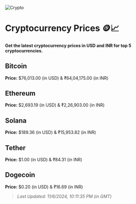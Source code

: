 
![Crypto](https://www.techguide.com.au/wp-content/uploads/2020/11/crypto3.jpeg)

# Cryptocurrency Prices 🪙📈

#### Get the latest cryptocurrency prices in USD and INR for top 5 cryptocurrencies.

## Bitcoin

**Price:** $76,013.00 (in USD) & ₹64,04,175.00 (in INR)

## Ethereum

**Price:** $2,693.19 (in USD) & ₹2,26,903.00 (in INR)

## Solana

**Price:** $189.36 (in USD) & ₹15,953.82 (in INR)

## Tether

**Price:** $1.00 (in USD) & ₹84.31 (in INR)

## Dogecoin

**Price:** $0.20 (in USD) & ₹16.69 (in INR)

> _Last Updated: 11/6/2024, 10:11:35 PM (in GMT)_
